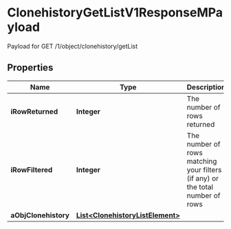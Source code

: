 

# ClonehistoryGetListV1ResponseMPayload

Payload for GET /1/object/clonehistory/getList

## Properties

| Name | Type | Description | Notes |
|------------ | ------------- | ------------- | -------------|
|**iRowReturned** | **Integer** | The number of rows returned |  |
|**iRowFiltered** | **Integer** | The number of rows matching your filters (if any) or the total number of rows |  |
|**aObjClonehistory** | [**List&lt;ClonehistoryListElement&gt;**](ClonehistoryListElement.md) |  |  |



